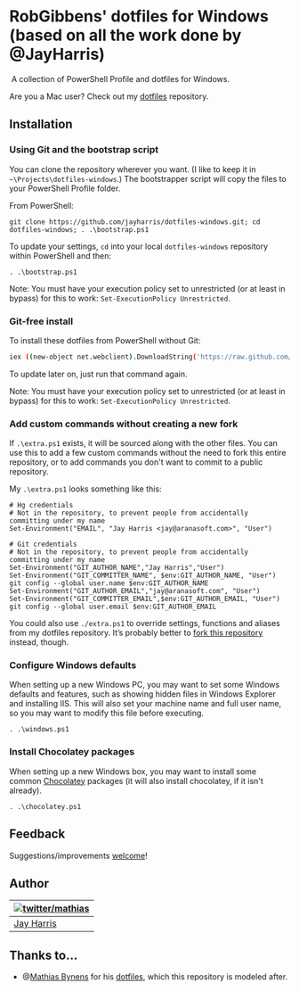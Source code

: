 ﻿# RobGibbens' dotfiles for Windows (based on all the work done by @JayHarris)
﻿
A collection of PowerShell Profile and dotfiles for Windows.

Are you a Mac user? Check out my [dotfiles](https://github.com/jayharris/dotfiles) repository.

## Installation

### Using Git and the bootstrap script

You can clone the repository wherever you want. (I like to keep it in `~\Projects\dotfiles-windows`.) The bootstrapper script will copy the files to your PowerShell Profile folder.

From PowerShell:
```posh
git clone https://github.com/jayharris/dotfiles-windows.git; cd dotfiles-windows; . .\bootstrap.ps1
```

To update your settings, `cd` into your local `dotfiles-windows` repository within PowerShell and then:

```posh
. .\bootstrap.ps1
```

Note: You must have your execution policy set to unrestricted (or at least in bypass) for this to work: `Set-ExecutionPolicy Unrestricted`.

### Git-free install

To install these dotfiles from PowerShell without Git:

```bash
iex ((new-object net.webclient).DownloadString('https://raw.github.com/RobGibbens/dotfiles-windows/master/setup/install.ps1'))
```

To update later on, just run that command again.

Note: You must have your execution policy set to unrestricted (or at least in bypass) for this to work: `Set-ExecutionPolicy Unrestricted`.

### Add custom commands without creating a new fork

If `.\extra.ps1` exists, it will be sourced along with the other files. You can use this to add a few custom commands without the need to fork this entire repository, or to add commands you don't want to commit to a public repository.

My `.\extra.ps1` looks something like this:

```posh
# Hg credentials
# Not in the repository, to prevent people from accidentally committing under my name
Set-Environment("EMAIL", "Jay Harris <jay@aranasoft.com>", "User")

# Git credentials
# Not in the repository, to prevent people from accidentally committing under my name
Set-Environment("GIT_AUTHOR_NAME","Jay Harris","User")
Set-Environment("GIT_COMMITTER_NAME", $env:GIT_AUTHOR_NAME, "User")
git config --global user.name $env:GIT_AUTHOR_NAME
Set-Environment("GIT_AUTHOR_EMAIL","jay@aranasoft.com", "User")
Set-Environment("GIT_COMMITTER_EMAIL",$env:GIT_AUTHOR_EMAIL, "User")
git config --global user.email $env:GIT_AUTHOR_EMAIL
```

You could also use `./extra.ps1` to override settings, functions and aliases from my dotfiles repository. It’s probably better to [fork this repository](https://github.com/RobGibbens/dotfiles-windows/fork) instead, though.

### Configure Windows defaults

When setting up a new Windows PC, you may want to set some Windows defaults and features, such as showing hidden files in Windows Explorer and installing IIS. This will also set your machine name and full user name, so you may want to modify this file before executing.

```post
. .\windows.ps1
```

### Install Chocolatey packages

When setting up a new Windows box, you may want to install some common [Chocolatey](http://http://chocolatey.org/) packages (it will also install chocolatey, if it isn't already).

```posh
. .\chocolatey.ps1
```

## Feedback

Suggestions/improvements
[welcome](https://github.com/jayharris/dotfiles/issues)!

## Author

| [![twitter/mathias](http://gravatar.com/avatar/1318668b99b2d5a3900f3f7758763a69?s=70)](http://twitter.com/jayharris "Follow @jayharris on Twitter") |
|---|
| [Jay Harris](http://twitter.com/jayharris/) |

## Thanks to…

* @[Mathias Bynens](http://mathiasbynens.be/) for his [dotfiles](http://mths.be/dotfiles), which this repository is modeled after.
